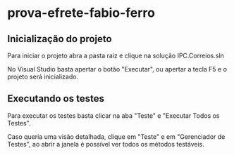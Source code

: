 # prova-efrete-fabio-ferro
## Inicialização do projeto
Para iniciar o projeto abra a pasta raiz e clique na solução IPC.Correios.sln

No Visual Studio basta apertar o botão "Executar", ou apertar a tecla F5 e o projeto será inicializado.

## Executando os testes
Para executar os testes basta clicar na aba "Teste" e "Executar Todos os Testes".

Caso queria uma visão detalhada, clique em "Teste" e em "Gerenciador de Testes", ao abrir a janela é possível ver todos os métodos testáveis.
